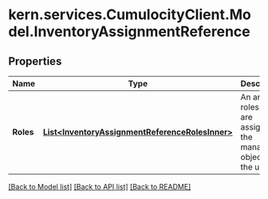 
# kern.services.CumulocityClient.Model.InventoryAssignmentReference

## Properties

Name | Type | Description | Notes
------------ | ------------- | ------------- | -------------
**Roles** | [**List&lt;InventoryAssignmentReferenceRolesInner&gt;**](InventoryAssignmentReferenceRolesInner.md) | An array of roles that are assigned to the managed object for the user. | [optional] 

[[Back to Model list]](../README.md#documentation-for-models)
[[Back to API list]](../README.md#documentation-for-api-endpoints)
[[Back to README]](../README.md)

